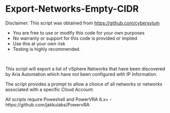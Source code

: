 # Export-Networks-Empty-CIDR

Disclaimer:  This script was obtained from https://github.com/cybersylum<br>
<ul>
<li>You are free to use or modify this code for your own purposes</li>
<li>No warranty or support for this code is provided or implied</li>  
<li>Use this at your own risk</li>
<li>Testing is highly recommended.
</ul>
<br>
<P>This script will export a list of vSphere Networks that have been discovered by Aria Automation which have not been configured with IP Information.</P>

<P>The script provides a prompt to allow a choice of all networks or networks associated with a specific Cloud Account.</P>

<p>All scripts require Poweshell and PowerVRA 6.x+ - https://github.com/jakkulabs/PowervRA</p>

